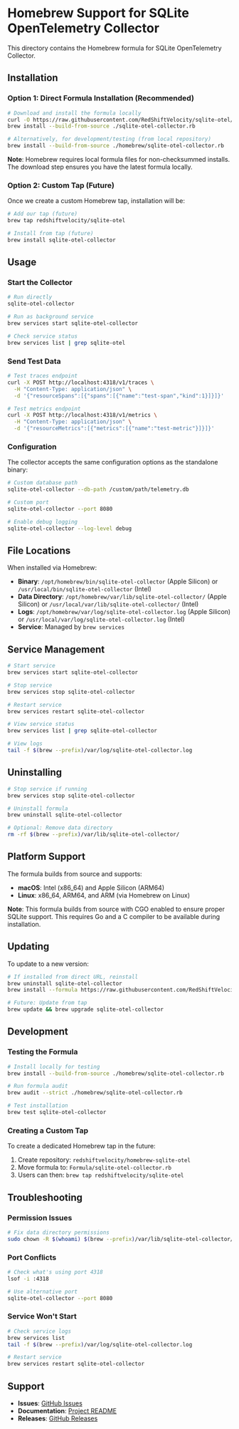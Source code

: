 # Homebrew Support for SQLite OpenTelemetry Collector

This directory contains the Homebrew formula for SQLite OpenTelemetry Collector.

## Installation

### Option 1: Direct Formula Installation (Recommended)

```bash
# Download and install the formula locally
curl -O https://raw.githubusercontent.com/RedShiftVelocity/sqlite-otel/main/homebrew/sqlite-otel-collector.rb
brew install --build-from-source ./sqlite-otel-collector.rb

# Alternatively, for development/testing (from local repository)
brew install --build-from-source ./homebrew/sqlite-otel-collector.rb
```

**Note**: Homebrew requires local formula files for non-checksummed installs. The download step ensures you have the latest formula locally.

### Option 2: Custom Tap (Future)

Once we create a custom Homebrew tap, installation will be:

```bash
# Add our tap (future)
brew tap redshiftvelocity/sqlite-otel

# Install from tap (future)  
brew install sqlite-otel-collector
```

## Usage

### Start the Collector

```bash
# Run directly
sqlite-otel-collector

# Run as background service
brew services start sqlite-otel-collector

# Check service status
brew services list | grep sqlite-otel
```

### Send Test Data

```bash
# Test traces endpoint
curl -X POST http://localhost:4318/v1/traces \
  -H "Content-Type: application/json" \
  -d '{"resourceSpans":[{"spans":[{"name":"test-span","kind":1}]}]}'

# Test metrics endpoint  
curl -X POST http://localhost:4318/v1/metrics \
  -H "Content-Type: application/json" \
  -d '{"resourceMetrics":[{"metrics":[{"name":"test-metric"}]}]}'
```

### Configuration

The collector accepts the same configuration options as the standalone binary:

```bash
# Custom database path
sqlite-otel-collector --db-path /custom/path/telemetry.db

# Custom port
sqlite-otel-collector --port 8080

# Enable debug logging
sqlite-otel-collector --log-level debug
```

## File Locations

When installed via Homebrew:

- **Binary**: `/opt/homebrew/bin/sqlite-otel-collector` (Apple Silicon) or `/usr/local/bin/sqlite-otel-collector` (Intel)
- **Data Directory**: `/opt/homebrew/var/lib/sqlite-otel-collector/` (Apple Silicon) or `/usr/local/var/lib/sqlite-otel-collector/` (Intel)
- **Logs**: `/opt/homebrew/var/log/sqlite-otel-collector.log` (Apple Silicon) or `/usr/local/var/log/sqlite-otel-collector.log` (Intel)
- **Service**: Managed by `brew services`

## Service Management

```bash
# Start service
brew services start sqlite-otel-collector

# Stop service  
brew services stop sqlite-otel-collector

# Restart service
brew services restart sqlite-otel-collector

# View service status
brew services list | grep sqlite-otel-collector

# View logs
tail -f $(brew --prefix)/var/log/sqlite-otel-collector.log
```

## Uninstalling

```bash
# Stop service if running
brew services stop sqlite-otel-collector

# Uninstall formula
brew uninstall sqlite-otel-collector

# Optional: Remove data directory
rm -rf $(brew --prefix)/var/lib/sqlite-otel-collector/
```

## Platform Support

The formula builds from source and supports:

- **macOS**: Intel (x86_64) and Apple Silicon (ARM64)
- **Linux**: x86_64, ARM64, and ARM (via Homebrew on Linux)

**Note**: This formula builds from source with CGO enabled to ensure proper SQLite support. This requires Go and a C compiler to be available during installation.

## Updating

To update to a new version:

```bash
# If installed from direct URL, reinstall
brew uninstall sqlite-otel-collector
brew install --formula https://raw.githubusercontent.com/RedShiftVelocity/sqlite-otel/main/homebrew/sqlite-otel-collector.rb

# Future: Update from tap
brew update && brew upgrade sqlite-otel-collector
```

## Development

### Testing the Formula

```bash
# Install locally for testing
brew install --build-from-source ./homebrew/sqlite-otel-collector.rb

# Run formula audit
brew audit --strict ./homebrew/sqlite-otel-collector.rb

# Test installation
brew test sqlite-otel-collector
```

### Creating a Custom Tap

To create a dedicated Homebrew tap in the future:

1. Create repository: `redshiftvelocity/homebrew-sqlite-otel`
2. Move formula to: `Formula/sqlite-otel-collector.rb`
3. Users can then: `brew tap redshiftvelocity/sqlite-otel`

## Troubleshooting

### Permission Issues

```bash
# Fix data directory permissions
sudo chown -R $(whoami) $(brew --prefix)/var/lib/sqlite-otel-collector/
```

### Port Conflicts

```bash
# Check what's using port 4318
lsof -i :4318

# Use alternative port
sqlite-otel-collector --port 8080
```

### Service Won't Start

```bash
# Check service logs
brew services list
tail -f $(brew --prefix)/var/log/sqlite-otel-collector.log

# Restart service
brew services restart sqlite-otel-collector
```

## Support

- **Issues**: [GitHub Issues](https://github.com/RedShiftVelocity/sqlite-otel/issues)
- **Documentation**: [Project README](https://github.com/RedShiftVelocity/sqlite-otel)
- **Releases**: [GitHub Releases](https://github.com/RedShiftVelocity/sqlite-otel/releases)